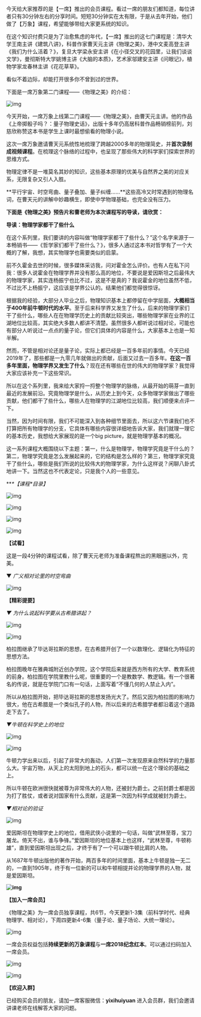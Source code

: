 今天给大家推荐的是【一席】推出的会员课程。看过一席的朋友们都知道，每位讲者只有30分钟左右的分享时间。短短30分钟实在太有限，于是从去年开始，他们做了【万象】课程，希望能够带给大家更系统的知识。



在这个知识付费只是为了治愈焦虑的年代，【一席】推出的这七门课程是：清华大学王南主讲《建筑八讲》，科普作家曹天元主讲《物理之美》，港中文麦高登主讲《我们为什么活着？》，复旦大学梁永安主讲《在小径交叉的花园里，让我们谈谈文学》，曼彻斯特大学姚博主讲《大脑的本质》，艺术家邬建安主讲《问眼记》，植物学家龙春林主讲《花花草草》。



看似不着边际，却能打开很多你不曾到过的世界。



下面是一席万象第二门课程——《物理之美》的介绍：



![img](https://mmbiz.qpic.cn/mmbiz_png/DDSSkL2T0uNeowWYicTDsAovOkYEsH4BxiaW5kN89jpraTm49N7tV66nUeuXNdickUroB2eM22I8uUDkf2bSichSVA/640?wx_fmt=png)



今天开始，一席万象上线第二门课程——《物理之美》，由曹天元主讲。他的作品《上帝掷骰子吗？：量子物理史话》，出版十多年仍高居科普作品畅销榜前列，刘慈欣称赞这本书是学生上课时最想偷看的物理小说。



这次一席万象邀请曹天元系统性地梳理了跨越2000多年的物理简史，并**首次录制成视频课程**。在梳理这个脉络的过程中，也呈现了那些伟大的科学家们探索世界的思维方式。



物理定律不是一堆莫名其妙的知识，这些基本原理的优美与自然界之美的对应关系，无限复杂又引人入胜。



**平行宇宙、时空弯曲、量子叠加、量子纠缠……**这些高冷又时常遇到的物理名词，在曹天元的讲解中妙趣横生，即使中学物理基础，也完全没有压力。



**下面是《物理之美》预告片和曹老师为本次课程写的导读，请欣赏：**









**导读：物理学家都干了些什么**



在这个系列里，我们要讲的内容叫做“物理学家都干了些什么？”这个名字来源于一本畅销书——《哲学家们都干了些什么？》，很多人通过这本书对哲学有了一个大概的了解，我想，其实物理学也需要类似的启蒙。



前不久霍金去世的时候，很多媒体采访我，问对霍金怎么评价。也有人在私下问我：很多人说霍金在物理学界并没有那么高的地位，不要说是爱因斯坦之后最伟大的物理学家，其实连杨振宁也比不过，这是不是真的？我说霍金的地位虽然不低，不过比不上杨振宁，这应该是学界公认的。结果他们都觉得很惊讶。

 

根据我的经验，大部分人毕业之后，物理知识基本上都停留在中学层面，**大概相当于400年前牛顿时代的水平**。至于后来科学界又发生了什么，后来的物理学家们干了些什么，哪些人在在物理学历史上的贡献比较突出，哪些物理学家在业界的江湖地位比较高，其实绝大多数人都讲不清楚。虽然很多人都听说过相对论，可能也有部分人听说过一点点的量子论，但它们具体的内容是什么，大家基本上也是一知半解。

 

然而，不管是相对论还是量子论，实际上都已经是一百多年前的事情。今天已经2019年了，那些都是一九零几年就做出的贡献，后面又过去一百多年。**在这一百多年里面，物理学界又发生了什么**？现在还有哪些在世的伟大的物理学家？我觉得大家应该补充一下这些常识。

 

所以在这个系列里，我来给大家捋一捋整个物理学的脉络，从最开始的萌芽一直到最近的发展前沿。究竟物理学是什么，从历史上到今天，众多物理学家做出了哪些贡献，他们都干了些什么，哪些人在物理学的江湖地位比较高，我们顺便来点评一下。

 

当然，因为时间有限，我们不可能深入到各种细节里面去，所以这六节课我们也不打算把所有物理学的分支，它具体有哪些内容很详细地告诉大家，我们就理一理它的基本历史，我想给大家展现的是一个big picture，就是物理学基本的概况。

 

这一系列课程大概围绕以下主题：第一，什么是物理学，物理学究竟是干什么的？第二，物理学究竟是怎么发展起来的，它的结构是怎么样的？第三，物理学家究竟干了些什么，哪些是我们所说的比较伟大的物理学家，为什么这样说？闲聊八卦式地讲一下。当然这也不代表定论，只是我个人的一些意见。



***\*【课程\**目录】**



![img](https://mmbiz.qpic.cn/mmbiz_jpg/DDSSkL2T0uPiaUuGXxibwHh3b3e7NvKABTrOu7Z5icXXw7GhThU0uHOQhtEWBbk40AZKiayn019S6599ttVMLpWeVQ/640?wx_fmt=jpeg)

![img](https://mmbiz.qpic.cn/mmbiz_png/DDSSkL2T0uPiaUuGXxibwHh3b3e7NvKABT4nV9Te10pvQ1NicRBbpS56BfXxNXZBw4ruazSlGa7YWhObol0tQBC7A/640?wx_fmt=png)







![img](https://mmbiz.qpic.cn/mmbiz_jpg/DDSSkL2T0uPiaUuGXxibwHh3b3e7NvKABTib9UQvKMbjOoqLFwJ05SErMDQqF3YWaIB73blT0UoRI3saD6k6kIUxA/640?wx_fmt=jpeg)



![img](https://mmbiz.qpic.cn/mmbiz_jpg/DDSSkL2T0uOSAPpSVfRXhvkk5mPOZP9zQf13QOZLMeGnyJJHRDfibib1wcP5SrExGUh7OmwxUPP8LOo6JJrlCcbA/640?wx_fmt=jpeg)



**【试看】**



这是一段4分钟的课程试看，除了曹天元老师为准备课程熬出的黑眼圈以外，完美。



▼ *广义相对论里的时空弯曲*









![img](https://mmbiz.qpic.cn/mmbiz_jpg/DDSSkL2T0uOSAPpSVfRXhvkk5mPOZP9zQf13QOZLMeGnyJJHRDfibib1wcP5SrExGUh7OmwxUPP8LOo6JJrlCcbA/640?wx_fmt=jpeg)



**【精彩提要】**



*▼ 为什么说起科学要从古希腊讲起？*



![img](https://mmbiz.qpic.cn/mmbiz_jpg/DDSSkL2T0uPiaUuGXxibwHh3b3e7NvKABTbHXd4uJLZHbJoCTHibccDCYZE8PibCibRVT2f5oianIlkVahSttChAHGyg/640?wx_fmt=jpeg)



![img](https://mmbiz.qpic.cn/mmbiz_jpg/DDSSkL2T0uMcdPZ5Hw5clagBmwibEaHRoM67YWibfMW4kO9GYOYtibWZoZyCDXnUZsCyU0Vnr4ckI8icq6Y2gqZs0A/640?wx_fmt=jpeg)



柏拉图继承了毕达哥拉斯的思想，在古希腊开创了一个以数理化、逻辑化为特征的思想方法。

 

柏拉图晚年在雅典城附近创办学院，这个学院后来就是西方所有的大学、教育系统的前身。柏拉图在学院里教什么呢，很重要的一个是教数学、教逻辑。有一个很著名的传说，就是在学院门口有一句话，上面写着“不懂几何的人禁止入内”。



所以从柏拉图开始，把毕达哥拉斯的思想发扬光大了。然后又因为柏拉图的影响力很大，他在古希腊是一个类似孔子的人物，所以后来的古希腊学者都沿着这个道路走下去了。



*▼牛顿在科学史上的地位*



![img](https://mmbiz.qpic.cn/mmbiz_jpg/DDSSkL2T0uMcdPZ5Hw5clagBmwibEaHRo3z2FHJdMw33LOIx4hMcGz6oiaS7g7iaM2biaotLDfzayCBEhzJvXJED5Q/640?wx_fmt=jpeg)

![img](https://mmbiz.qpic.cn/mmbiz_jpg/DDSSkL2T0uMcdPZ5Hw5clagBmwibEaHRopDHnLmT8DTU9EpiagsbAY6Q2iaQ4AtSpVSpef8UDEpguhG30RFSogqicA/640?wx_fmt=jpeg)



牛顿力学出来以后，引起了非常大的轰动，人们第一次发现原来自然科学的力量那么大。宇宙万物，从天上的太阳到地上的石头，都可以统一在这个理论的基础之上。



所以牛顿在欧洲很快就被尊为非常伟大的人物，还被封为爵士。之前封爵士都是因为打了胜仗，或者说对国家有什么贡献，这是第一次因为科学成就被封为爵士。



*▼相对论的验证*



![img](https://mmbiz.qpic.cn/mmbiz_jpg/DDSSkL2T0uMcdPZ5Hw5clagBmwibEaHRoTwvQbCPTlNlQdXeXqeIxTbPOF1GMe4cQVkT1zgnczyeM2s0Jg6hTcA/640?wx_fmt=jpeg)



爱因斯坦在物理学史上的地位，借用武侠小说里的一句话，叫做“武林至尊，宝刀屠龙。倚天不出，谁与争锋。”爱因斯坦的地位基本上也这样，“武林至尊，牛顿称雄”，直到爱因斯坦出现之后，才终于有了一个可以跟牛顿比肩的人物。



从1687年牛顿出版他的著作开始，两百多年的时间里面，基本上牛顿是独一无二的，一直到1905年，终于有一位新的可以和牛顿相提并论的物理学界的人物，就是爱因斯坦。



**![img](https://mmbiz.qpic.cn/mmbiz_jpg/DDSSkL2T0uOSAPpSVfRXhvkk5mPOZP9zQf13QOZLMeGnyJJHRDfibib1wcP5SrExGUh7OmwxUPP8LOo6JJrlCcbA/640?wx_fmt=jpeg)**



**【加入一席会员】**



《物理之美》为一席会员独享课程，共6节，今天更新1-3集（前科学时代、经典物理学、相对论），下周四更新4-6集（量子论、量子场论、大统一理论）。



![img](https://mmbiz.qpic.cn/mmbiz_jpg/DDSSkL2T0uMw086LMiaHeiaAvzYzdQ3mibGN7y4JYIWTf4KGBFsgQJ1EddF5rMHs3qzpUA2IIaicsgvxkDoPwkge7g/640?wx_fmt=jpeg)



一席会员权益包括**持续更新的万象课程**与**一席2018纪念红本**。可以通过扫码加入一席会员。

 

![img](https://mmbiz.qpic.cn/mmbiz_png/DDSSkL2T0uP39R7Q4odXseel6u6DicicaqvFRfZGh6HTmO73AKLv2am3WlPr2EiaAz1AQC2JXCC3rcYIxF6qR2S2Q/640?wx_fmt=png)



![img](https://mmbiz.qpic.cn/mmbiz_jpg/DDSSkL2T0uOSAPpSVfRXhvkk5mPOZP9zQf13QOZLMeGnyJJHRDfibib1wcP5SrExGUh7OmwxUPP8LOo6JJrlCcbA/640?wx_fmt=jpeg)



**【欢迎入群】**



已经购买会员的朋友，请加一席客服微信：**yixihuiyuan** 进入会员群，我们会邀请讲课老师在线解答大家的问题。